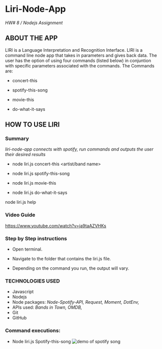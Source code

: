 # Liri-Node-App
*HW# 8 / Nodejs Assignment*

## ABOUT THE APP
LIRI is a Language Interpretation and Recognition Interface. LIRI is a command line node app that takes in parameters and gives back data. The user has the option of using four commands (listed below) in conjuntion with specific parameters associated with the commands. The Commands are:

* concert-this

* spotify-this-song

* movie-this

* do-what-it-says

## HOW TO USE LIRI

### Summary
*liri-node-app connects with spotify, run commands and outputs the user their desired results*

* node liri.js concert-this <artist/band name>

* node liri.js spotify-this-song <song name>

* node liri.js movie-this <movie name>

* node liri.js do-what-it-says

node liri.js help
### Video Guide
 https://www.youtube.com/watch?v=ja9taAZVHKs 

### Step by Step instructions
* Open terminal.

* Navigate to the folder that contains the liri.js file.

* Depending on the command you run, the output will vary.

### TECHNOLOGIES USED
* Javascript
* Nodejs
* Node packages:
    *Node-Spotify-API,*
    *Request,*
    *Moment,*
    *DotEnv,*
* APIs used:
    *Bands in Town,*
    *OMDB,*
* Git
* GitHub

### Command executions:
* Node liri.js Spotify-this-song <song name>
    ![demo of spotify song](spotifytthissong.gif)
